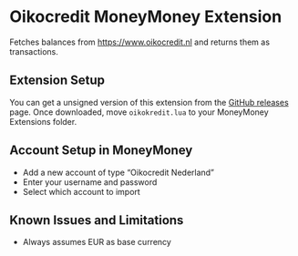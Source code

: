 # Oikocredit MoneyMoney Extension

Fetches balances from https://www.oikocredit.nl and returns them as transactions.

## Extension Setup

You can get a unsigned version of this extension from the [GitHub releases](https://github.com/adri/moneymoney-oikocredit-nl/releases/latest) page.
Once downloaded, move `oikokredit.lua` to your MoneyMoney Extensions folder.

## Account Setup in MoneyMoney

* Add a new account of type “Oikocredit Nederland”
* Enter your username and password
* Select which account to import

## Known Issues and Limitations

* Always assumes EUR as base currency
